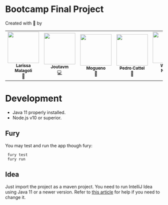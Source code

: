 #  Bootcamp Final Project
Created with 💛 by

<!-- ALL-CREATORS-LIST:START - Do not remove or modify this section -->
<!-- prettier-ignore-start -->
<!-- markdownlint-disable -->
<table>
  <tr>
    <td align="center">
        <a href="https://github.com/LarissaGMalagoli">
        <img src="resources/larissa-malagoli.jpg" width="100px;" alt=""/><br />
        <sub>
            <b>Larissa Malagoli</b>
        </sub>
        </a><br />
        💫</a>
    </td>
    <td align="center">
        <a href="https://github.com/joutavm">
        <img src="resources/joao-magalhaes.jpg" width="100px;" alt=""/><br />
        <sub>
            <b>Joutavm</b>
        </sub>
        </a><br />
        💻</a>
    </td>
    <td align="center">
        <a href="https://github.com/mogmeli">
        <img src="resources/murilo-preccaro.jpg" width="100px;" alt=""/><br />
        <sub>
            <b>Mogueno</b>
        </sub>
        </a><br />
        🧙‍</a>
    </td>
    <td align="center">
        <a href="https://github.com/pedro-cattel">
        <img src="resources/pedro-cattel.jpeg" width="100px;" alt=""/><br />
        <sub>
            <b>Pedro Cattel</b>
        </sub>
        </a><br />
        🍻</a>
    </td>
    <td align="center">
        <a href="https://github.com/wagnernegrao">
        <img src="resources/wagner-negrao.jpg" width="100px;" alt=""/><br />
        <sub>
            <b>Wagner Negrao</b>
        </sub>
        </a><br />
        🔥</a>
    </td>
  </tr>

</table>

<!-- markdownlint-restore -->
<!-- prettier-ignore-end -->

<!-- ALL-CREATORS-LIST:END -->
# Development

* Java 11 properly installed.
* Node.js v10 or superior.

## Fury

You may test and run the app though fury:

```
 fury test
 fury run
```

## Idea

Just import the project as a maven project. You need to run IntelliJ Idea using Java 11 or a newer version. Refer
to [this article](https://intellij-support.jetbrains.com/hc/en-us/articles/206544879-Selecting-the-JDK-version-the-IDE-will-run-under) for help if you need to change it.